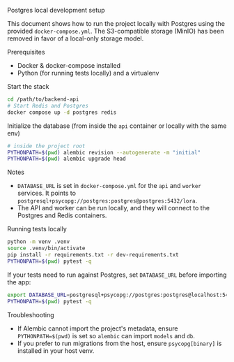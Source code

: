Postgres local development setup

This document shows how to run the project locally with Postgres using the provided `docker-compose.yml`.
The S3-compatible storage (MinIO) has been removed in favor of a local-only storage model.

Prerequisites
- Docker & docker-compose installed
- Python (for running tests locally) and a virtualenv

Start the stack

```bash
cd /path/to/backend-api
# Start Redis and Postgres
docker compose up -d postgres redis
```

Initialize the database (from inside the `api` container or locally with the same env)

```bash
# inside the project root
PYTHONPATH=$(pwd) alembic revision --autogenerate -m "initial"
PYTHONPATH=$(pwd) alembic upgrade head
```

Notes
- `DATABASE_URL` is set in `docker-compose.yml` for the `api` and `worker` services.
  It points to `postgresql+psycopg://postgres:postgres@postgres:5432/lora`.
- The API and worker can be run locally, and they will connect to the Postgres and Redis containers.


Running tests locally

```bash
python -m venv .venv
source .venv/bin/activate
pip install -r requirements.txt -r dev-requirements.txt
PYTHONPATH=$(pwd) pytest -q
```

If your tests need to run against Postgres, set `DATABASE_URL` before importing the app:

```bash
export DATABASE_URL=postgresql+psycopg://postgres:postgres@localhost:5432/lora
PYTHONPATH=$(pwd) pytest -q
```

Troubleshooting
- If Alembic cannot import the project's metadata, ensure `PYTHONPATH=$(pwd)` is set so `alembic` can import `models` and `db`.
- If you prefer to run migrations from the host, ensure `psycopg[binary]` is installed in your host venv.

